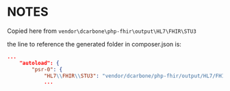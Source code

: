 # NOTES

Copied here from `vendor\dcarbone\php-fhir\output\HL7\FHIR\STU3`

the line to reference the generated folder in composer.json is:

```json
...
    "autoload": {
        "psr-0": {
            "HL7\\FHIR\\STU3": "vendor/dcarbone/php-fhir/output/HL7/FHIR/STU3/"
            ...
```
